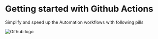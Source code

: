 # Getting started with Github Actions
Simplify and speed up the Automation workflows with following pills 
<!-- that will help you to get started with Github Actions to automate software build and delivery. -->



![Github logo](https://iconape.com/wp-content/files/na/64772/svg/github-octocat.svg)